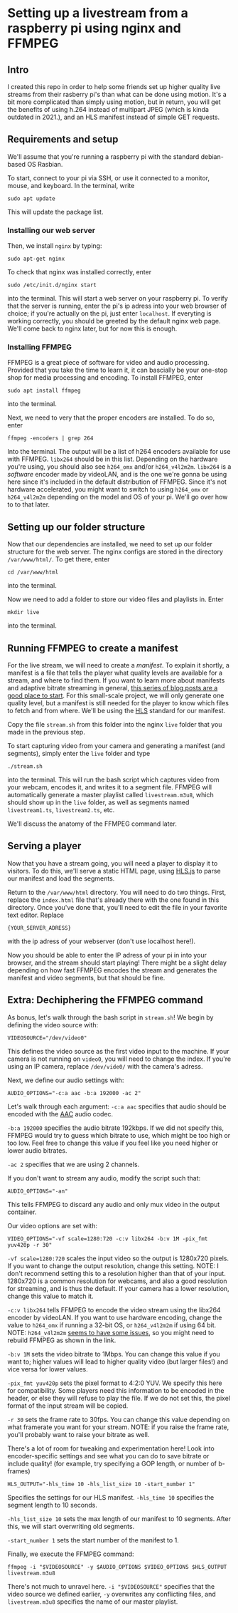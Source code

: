 # Setting up a livestream from a raspberry pi using nginx and FFMPEG #

## Intro
I created this repo in order to help some friends set up higher quality live streams from their rasberry pi's than what can be done using motion. It's a bit more complicated than simply using motion, but in return, you will get the benefits of using h.264 instead of multipart JPEG (which is kinda outdated in 2021.), and an HLS manifest instead of simple GET requests.

## Requirements and setup
We'll assume that you're running a raspberry pi with the standard debian-based OS Rasbian.

To start, connect to your pi via SSH, or use it connected to a monitor, mouse, and keyboard.
In the terminal, write 
```
sudo apt update
```
This will update the package list.

### Installing our web server
Then, we install `nginx` by typing:
```
sudo apt-get nginx
```
To check that nginx was installed correctly, enter 
```
sudo /etc/init.d/nginx start
```
into the terminal. This will start a web server on your raspberry pi.
To verify that the server is running, enter the pi's ip adress into your web browser of choice; if you're actually on the pi, just enter `localhost`. If everyting is working correctly, you should be greeted by the default nginx web page.
We'll come back to nginx later, but for now this is enough.

### Installing FFMPEG
FFMPEG is a great piece of software for video and audio processing. Provided that you take the time to learn it, it can bascially be your one-stop shop for media processing and encoding.
To install FFMPEG, enter 
```
sudo apt install ffmpeg
```
into the terminal.

Next, we need to very that the proper encoders are installed. To do so, enter 
```
ffmpeg -encoders | grep 264
``` 
Into the terminal. The output will be a list of h264 encoders available for use with FFMPEG. `libx264` should be in this list. Depending on the hardware you're using, you should also see `h264_omx` and/or `h264_v4l2m2m`. `libx264` is a *software* encoder made by videoLAN, and is the one we're gonna be using here since it's included in the default distribution of FFMPEG. Since it's not hardware accelerated, you might want to switch to using `h264_omx` or `h264_v4l2m2m` depending on the model and OS of your pi. We'll go over how to to that later.

## Setting up our folder structure
Now that our dependencies are installed, we need to set up our folder structure for the web server. The nginx configs are stored in the directory `/var/www/html/`. To get there, enter 
```
cd /var/www/html
```
into the terminal.

Now we need to add a folder to store our video files and playlists in. Enter
```
mkdir live
```
into the terminal.

## Running FFMPEG to create a manifest
For the live stream, we will need to create a *manifest*. To explain it shortly, a manifest is a file that tells the player what quality levels are available for a stream, and where to find them. If you want to learn more about manifests and adaptive bitrate streaming in general, [this series of blog posts are a good place to start](https://eyevinntechnology.medium.com/internet-video-streaming-abr-part-1-b10964849e19). For this small-scale project, we will only generate one quality level, but a manifest is still needed for the player to know which files to fetch and from where. We'll be using the [HLS](https://developer.apple.com/streaming/) standard for our manifest.

Copy the file `stream.sh` from this folder into the nginx `live` folder that you made in the previous step.

To start capturing video from your camera and generating a manifest (and segments), simply enter the `live` folder and type 
```
./stream.sh
```
into the terminal. This will run the bash script which captures video from your webcam, encodes it, and writes it to a segment file. FFMPEG will automatically generate a master playlist called `livestream.m3u8`, which should show up in the `live` folder, as well as segments named `livestream1.ts`, `livestream2.ts`, etc.

We'll discuss the anatomy of the FFMPEG command later.

## Serving a player

Now that you have a stream going, you will need a player to display it to visitors. To do this, we'll serve a static HTML page, using [HLS.js](https://github.com/video-dev/hls.js) to parse our manifest and load the segments.

Return to the `/var/www/html` directory. You will need to do two things. First, replace the `index.html` file that's already there with the one found in this directory. Once you've done that, you'll need to edit the file in your favorite text editor. Replace 
```
{YOUR_SERVER_ADRESS}
```
with the ip adress of your webserver (don't use localhost here!).

Now you should be able to enter the IP adress of your pi in into your browser, and the stream should start playing! There might be a slight delay depending on how fast FFMPEG encodes the stream and generates the manifest and video segments, but that should be fine.


## Extra: Dechiphering the FFMPEG command
As bonus, let's walk through the bash script in `stream.sh`!
We begin by defining the video source with:
```
VIDEOSOURCE="/dev/video0"
```
This defines the video source as the first video input to the machine. If your camera is not running on `video0`, you will need to change the index. If you're using an IP camera, replace `/dev/vide0/` with the camera's adress.

Next, we define our audio settings with:
```
AUDIO_OPTIONS="-c:a aac -b:a 192000 -ac 2"
```
Let's walk through each argument: `-c:a aac` specifies that audio should be encoded with the [AAC](https://en.wikipedia.org/wiki/Advanced_Audio_Coding) audio codec. 

`-b:a 192000` specifies the audio bitrate 192kbps. If we did not specify this, FFMPEG would try to guess which bitrate to use, which might be too high or too low. Feel free to change this value if you feel like you need higher or lower audio bitrates.

`-ac 2` specifies that we are using 2 channels.

If you don't want to stream any audio, modify the script such that:
```
AUDIO_OPTIONS="-an"
```
This tells FFMPEG to discard any audio and only mux video in the output container.

Our video options are set with:
```
VIDEO_OPTIONS="-vf scale=1280:720 -c:v libx264 -b:v 1M -pix_fmt yuv420p -r 30"
```
`-vf scale=1280:720` scales the input video so the output is 1280x720 pixels. If you want to change the output resolution, change this setting. NOTE: I don't recommend setting this to a resolution higher than that of your input. 1280x720 is a common resolution for webcams, and also a good resolution for streaming, and is thus the default. If your camera has a lower resolution, change this value to match it.

`-c:v libx264` tells FFMPEG to encode the video stream using the libx264 encoder by videoLAN. If you want to use hardware encoding, change the value to `h264_omx` if running a 32-bit OS, or `h264_v4l2m2m` if using 64 bit. NOTE: `h264_v4l2m2m` [seems to have some issues](https://www.willusher.io/general/2020/11/15/hw-accel-encoding-rpi4), so you might need to rebuild FFMPEG as shown in the link.

`-b:v 1M` sets the video bitrate to 1Mbps. You can change this value if you want to; higher values will lead to higher quality video (but larger files!) and vice versa for lower values.

`-pix_fmt yuv420p` sets the pixel format to 4:2:0 YUV. We specify this here for compatibility. Some players need this information to be encoded in the header, or else they will refuse to play the file. If we do not set this, the pixel format of the input stream will be copied.

`-r 30` sets the frame rate to 30fps. You can change this value depending on what framerate you want for your stream. NOTE: if you raise the frame rate, you'll probably want to raise your bitrate as well.

There's a lot of room for tweaking and experimentation here! Look into encoder-specific settings and see what you can do to save bitrate or include quality! (for example, try specifying a GOP length, or number of b-frames)

```
HLS_OUTPUT="-hls_time 10 -hls_list_size 10 -start_number 1"
```
Specifies the settings for our HLS manifest.
`-hls_time 10` specifies the segment length to 10 seconds.

`-hls_list_size 10` sets the max length of our manifest to 10 segments. After this, we will start overwriting old segments.

`-start_number 1` sets the start number of the manifest to 1.

Finally, we execute the FFMPEG command:
```
ffmpeg -i "$VIDEOSOURCE" -y $AUDIO_OPTIONS $VIDEO_OPTIONS $HLS_OUTPUT livestream.m3u8
```
There's not much to unravel here. `-i "$VIDEOSOURCE"` specifies that the video source we defined earlier, `-y` overwrites any conflicting files, and `livestream.m3u8` specifies the name of our master playlist.
